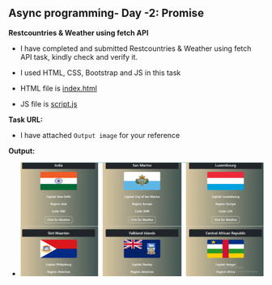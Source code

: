 ## Async programming- Day -2: Promise 

**Restcountries & Weather using fetch API**   

 - I have completed and submitted Restcountries & Weather using fetch API task, kindly check and verify it.  

 - I used HTML, CSS, Bootstrap and JS in this task   

  - HTML file is [index.html](index.html)

  - JS file is [script.js](src/script.js)

  **Task URL:**   

   - I have attached `Output image` for your reference  

   **Output:**

 - ![output image](assets/img/output.PNG)


